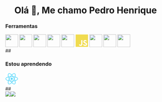 <h1 align="center">Olá 👋, Me chamo Pedro Henrique</h1>

### Ferramentas
<div style="display: inline_block">
<img src="https://cdn.jsdelivr.net/gh/devicons/devicon/icons/git/git-original.svg" width="40" height="40"/>
<img src="https://qph.fs.quoracdn.net/main-qimg-0e18550bb7c9827e878e1b7711775c79" width="40" height="40"/> 
<img src="https://www.php.net/images/logos/new-php-logo.svg" width="40" height="40"/>
<img src="https://camo.githubusercontent.com/900baefb89e187c8b32cdbb3b440d1502fe8f30a1a335cc5dc5868af0142f8b1/68747470733a2f2f63646e2e6a7364656c6976722e6e65742f67682f64657669636f6e732f64657669636f6e2f69636f6e732f6e6f64656a732f6e6f64656a732d6f726967696e616c2e737667" width="40" height="40"/>
<img src="https://cdn.jsdelivr.net/gh/devicons/devicon/icons/java/java-original.svg" width="40" height="40"/>
<img src="https://raw.githubusercontent.com/devicons/devicon/master/icons/javascript/javascript-plain.svg" width="40" height="40"/>
<img src="https://cdn.jsdelivr.net/gh/devicons/devicon/icons/linux/linux-original.svg" width="40" height="40"/>
<img src="https://w7.pngwing.com/pngs/1013/808/png-transparent-windows-server-2012-r2-windows-server-2008-client-access-license-microsoft-blue-angle-text-thumbnail.png" width="40" height="40"/>
<img src="https://pngimg.com/uploads/mysql/mysql_PNG9.png" width="40" height="40"/>
</div>
##

### Estou aprendendo
<div style="display: inline_block">
<img src="https://raw.githubusercontent.com/devicons/devicon/master/icons/react/react-original.svg" width="40" height="40"/> 
</div>
##

<br>

<a href="https://github.com/luiz1n/github-readme-stats"> 
  <img align="left" src="https://github-readme-stats.vercel.app/api?username=pedruhb&count_private=true&show_icons=true&theme=dracula" />
</a>
<a href="https://github.com/luiz1n/github-readme-stats">
  <img align="left" src="https://github-readme-stats.vercel.app/api/top-langs/?username=pedruhb&theme=dracula&count_private=true" />
</a>

